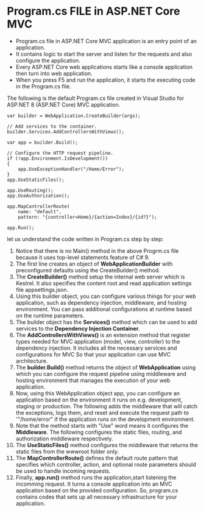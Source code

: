 # Program.cs FILE in ASP.NET Core MVC

- Program.cs file in ASP.NET Core MVC application is an entry point of an application. 
- It contains logic to start the server and listen for the requests and also configure the application.
- Every ASP.NET Core web applications starts like a console application then turn into web application.
- When you press F5 and run the application, it starts the executing code in the Program.cs file.

The following is the default Program.cs file created in Visual Studio for ASP.NET 8 (ASP.NET Core) MVC application.

```
var builder = WebApplication.CreateBuilder(args);

// Add services to the container.
builder.Services.AddControllersWithViews();

var app = builder.Build();

// Configure the HTTP request pipeline.
if (!app.Environment.IsDevelopment())
{
    app.UseExceptionHandler("/Home/Error");
}
app.UseStaticFiles();

app.UseRouting();
app.UseAuthorization();

app.MapControllerRoute(
    name: "default",
    pattern: "{controller=Home}/{action=Index}/{id?}");

app.Run();
```

let us understand the code written in Program.cs step by step:

1. Notice that there is no Main() method in the above Progrm.cs file because it uses top-level statements feature of C# 9.
2. The first line creates an object of <b>WebApplicationBuilder</b> with preconfigured defaults using the CreateBuilder() method.
3. The <b>CreateBuilder()</b> method setup the internal web server which is Kestrel. It also specifies the content root and read application settings file appsettings.json.
4. Using this builder object, you can configure various things for your web application, such as dependency injection, middleware, and hosting environment. You can pass additional configurations at runtime based on the runtime parameters.
5. The builder object has the <b>Services()</b> method which can be used to add services to the <b>Dependency Injection Container</b>.
6. The <b>AddControllersWithViews()</b> is an extension method that register types needed for MVC application (model, view, controller) to the dependency injection. It includes all the necessary services and configurations for MVC So that your application can use MVC architecture.
7. The <b>builder.Build()</b> method returns the object of <b>WebApplication</b> using which you can configure the request pipeline using middleware and hosting environment that manages the execution of your web application.
8. Now, using this WebApplication object app, you can configure an application based on the environment it runs on e.g. development, staging or production. The following adds the middleware that will catch the exceptions, logs them, and reset and execute the request path to '"/home/error" if the application runs on the development environment.
9. Note that the method starts with "Use" word means it configures the <b>Middleware</b>. The following configures the static files, routing, and authorization middleware respectively.
10. The <b>UseStaticFiles()</b> method configures the middleware that returns the static files from the wwwroot folder only.
11. The <b>MapControllerRoute()</b> defines the default route pattern that specifies which controller, action, and optional route parameters should be used to handle incoming requests.
12. Finally, <b>app.run()</b> method runs the application,start listening the incomming request. It turns a console application into an MVC application based on the provided configuration.
So, program.cs contains codes that sets up all necessary infrastructure for your application.
